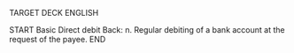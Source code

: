 TARGET DECK
ENGLISH

START
Basic
Direct debit
Back: n. Regular debiting of a bank account at the request of the payee.
END
